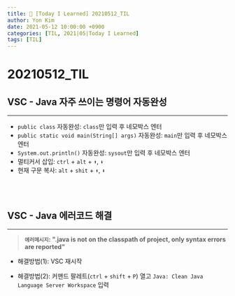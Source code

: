 ```yaml
---
title: 👀 [Today I Learned] 20210512_TIL
author: Yon Kim
date: 2021-05-12 10:00:00 +0900
categories: [TIL, 2021|05|Today I Learned]
tags: [TIL]
---
```


20210512_TIL
===

VSC - Java 자주 쓰이는 명령어 자동완성
-------------
---

* `public class` 자동완성: `class`만 입력 후 네모박스 엔터<br>
* `public static void main(String[] args)` 자동완성: `main`만 입력 후 네모박스 엔터<br>
* `System.out.println()` 자동완성: `sysout`만 입력 후 네모박스 엔터<br>
* 멀티커서 삽입: `ctrl` + `alt` + `⬆`, `⬇`<br>
* 현재 구문 복사: `alt` + `shit` + `⬆`, `⬇`<br>

<br><br>

VSC - Java 에러코드 해결
-------------
---

> **`에러메시지`: ".java is not on the classpath of project, only syntax errors are reported"**

* 해결방법(1): VSC 재시작

* 해결방법(2): 커맨드 팔레트(`ctrl` + `shift` + `P`) 열고 `Java: Clean Java Language Server Workspace` 입력

